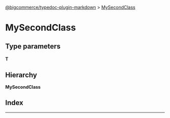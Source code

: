 [@bigcommerce/typedoc-plugin-markdown](../README.md) > [MySecondClass](../classes/mysecondclass.md)

# MySecondClass

## Type parameters

#### T 
## Hierarchy

**MySecondClass**

## Index

---

